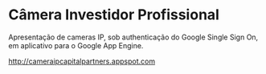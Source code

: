 # Câmera Investidor Profissional

Apresentação de cameras IP, sob authenticação do Google Single Sign On, em aplicativo para o Google App Engine.

http://cameraipcapitalpartners.appspot.com
